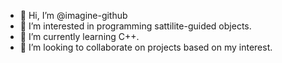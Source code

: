- 👋 Hi, I’m @imagine-github
- 👀 I’m interested in programming sattilite-guided objects.
- 🌱 I’m currently learning C++.
- 💞️ I’m looking to collaborate on projects based on my interest.

<!---
imagine-github/imagine-github is a ✨ special ✨ repository because its `README.md` (this file) appears on your GitHub profile.
You can click the Preview link to take a look at your changes.
--->
